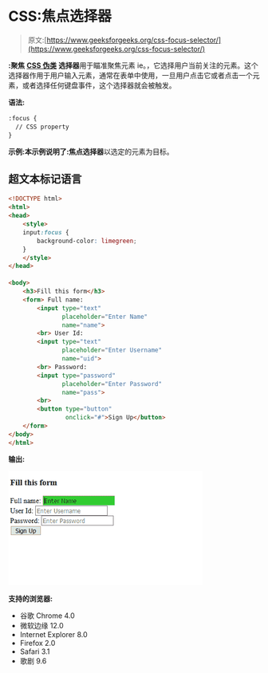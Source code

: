 # CSS:焦点选择器

> 原文:[https://www.geeksforgeeks.org/css-focus-selector/](https://www.geeksforgeeks.org/css-focus-selector/)

**:聚焦** [**CSS 伪类**](https://www.geeksforgeeks.org/css-pseudo-classes/) **选择器**用于瞄准聚焦元素 ie。，它选择用户当前关注的元素。这个选择器作用于用户输入元素，通常在表单中使用，一旦用户点击它或者点击一个元素，或者选择任何键盘事件，这个选择器就会被触发。

**语法:**

```html
:focus {
  // CSS property
}
```

**示例:**本示例说明了**:焦点选择器**以选定的元素为目标。

## 超文本标记语言

```html
<!DOCTYPE html>
<html>
<head>
    <style>
    input:focus {
        background-color: limegreen;
    }
    </style>
</head>

<body>
    <h3>Fill this form</h3>
    <form> Full name:
        <input type="text"
               placeholder="Enter Name"
               name="name">
        <br> User Id:
        <input type="text"
               placeholder="Enter Username"
               name="uid">
        <br> Password:
        <input type="password"
               placeholder="Enter Password"
               name="pass">
        <br>
        <button type="button"
                onclick="#">Sign Up</button>
    </form>
</body>
</html>
```

**输出:**

![](img/3d800a46469a52ddbc456242804c7c00.png)

**支持的浏览器:**

*   谷歌 Chrome 4.0
*   微软边缘 12.0
*   Internet Explorer 8.0
*   Firefox 2.0
*   Safari 3.1
*   歌剧 9.6